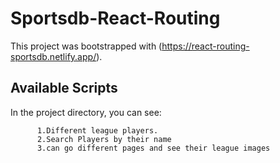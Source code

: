 # Sportsdb-React-Routing

This project was bootstrapped with (https://react-routing-sportsdb.netlify.app/).

## Available Scripts

In the project directory, you can see:
       
          1.Different league players.
          2.Search Players by their name
          3.can go different pages and see their league images

